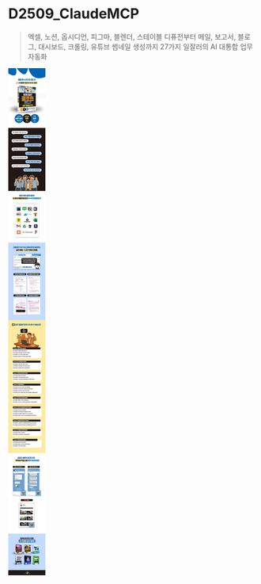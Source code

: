# D2509_ClaudeMCP
> 엑셀, 노션, 옵시디언, 피그마, 블렌더, 스테이블 디퓨전부터 메일, 보고서, 블로그, 대시보드, 크롤링, 유튜브 썸네일 생성까지 27가지 일잘러의 AI 대통합 업무 자동화

![소개](./images/main_01.jpg)

